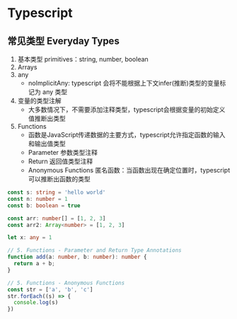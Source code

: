 # Typescript

## 常见类型 Everyday Types

1. 基本类型 primitives：string, number, boolean
2. Arrays
3. any
   * noImplicitAny: typescript 会将不能根据上下文infer(推断)类型的变量标记为 any 类型
4. 变量的类型注解
   * 大多数情况下，不需要添加注释类型，typescript会根据变量的初始定义值推断出类型
5. Functions
   * 函数是JavaScript传递数据的主要方式，typescript允许指定函数的输入和输出值类型
   * Parameter 参数类型注释
   * Return 返回值类型注释
   * Anonymous Functions 匿名函数：当函数出现在确定位置时，typescript可以推断出函数的类型

```typescript
const s: string = 'hello world'
const n: number = 1
const b: boolean = true

const arr: number[] = [1, 2, 3]
const arr2: Array<number> = [1, 2, 3]

let x: any = 1

// 5. Functions - Parameter and Return Type Annotations
function add(a: number, b: number): number {
  return a + b;
}

// 5. Functions - Anonymous Functions
const str = ['a', 'b', 'c']
str.forEach((s) => {
  console.log(s)
})
```

